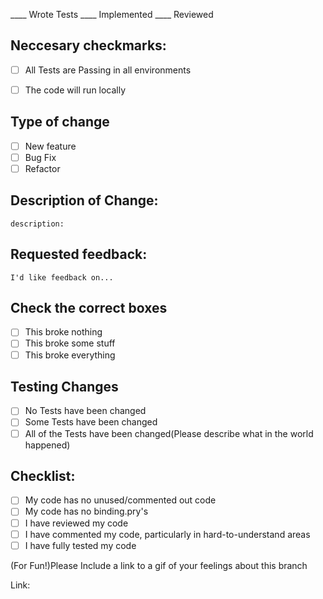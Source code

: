 ____ Wrote Tests ____ Implemented ____ Reviewed

## Neccesary checkmarks:

- [ ] All Tests are Passing in all environments

- [ ] The code will run locally

## Type of change

- [ ] New feature
- [ ] Bug Fix
- [ ] Refactor

## Description of Change:

    description:

## Requested feedback:

    I'd like feedback on...

## Check the correct boxes

- [ ] This broke nothing
- [ ] This broke some stuff
- [ ] This broke everything

## Testing Changes

- [ ] No Tests have been changed
- [ ] Some Tests have been changed
- [ ] All of the Tests have been changed(Please describe what in the world happened)

## Checklist:

- [ ] My code has no unused/commented out code
- [ ] My code has no binding.pry's
- [ ] I have reviewed my code
- [ ] I have commented my code, particularly in hard-to-understand areas
- [ ] I have fully tested my code

(For Fun!)Please Include a link to a gif of your feelings about this branch

Link:
